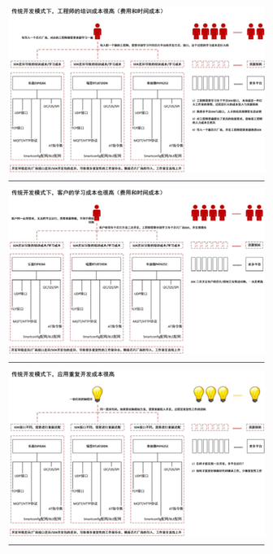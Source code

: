 <img src="./image/传统开发模式下，工程师的培训成本很高.jpg" style="zoom: 60%;" />

------

<img src="./image/传统开发模式下，客户的学习成本也很高.jpg" style="zoom:60%;" />

------

<img src="./image/传统开发模式下，应用重复开发成本很高.jpg" style="zoom:60%;" />

------

